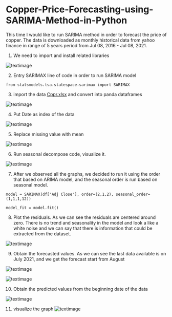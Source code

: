 # Copper-Price-Forecasting-using-SARIMA-Method-in-Python


This time I would like to run SARIMA method in order to forecast the price of copper. The data is downloaded as monthly historical data from yahoo finance in range of 5 years period from Jul 08, 2016 - Jul 08, 2021.


1. We need to import and install related libraries

![textimage](https://github.com/altheanabila/Copper-Price-Forecasting-using-SARIMA-Method-in-Python/blob/main/pic1.png)



2. Entry SARIMAX line of code in order to run SARIMA model

`from statsmodels.tsa.statespace.sarimax import SARIMAX`


3. import the data [Cppr.xlsx](https://github.com/altheanabila/Copper-Price-Forecasting-using-SARIMA-Method-in-Python/blob/main/Cppr.xlsx) and convert into panda dataframes

![textimage](https://github.com/altheanabila/Copper-Price-Forecasting-using-SARIMA-Method-in-Python/blob/main/pic2.png)



4.  Put Date as index of the data

![textimage](https://github.com/altheanabila/Copper-Price-Forecasting-using-SARIMA-Method-in-Python/blob/main/pic3.png)


5. Replace missing value with mean

![textimage](https://github.com/altheanabila/Copper-Price-Forecasting-using-SARIMA-Method-in-Python/blob/main/pic4.png)


6. Run seasonal decompose code, visualize it. 

![textimage](https://github.com/altheanabila/Copper-Price-Forecasting-using-SARIMA-Method-in-Python/blob/main/pic5.png)


7. After we observed all the graphs, we decided to run it using the order that based on ARIMA model, and the seasonal order is run based on seasonal model.

`model = SARIMAX(df['Adj Close'], order=(2,1,2), seasonal_order=(1,1,1,12))`

`model_fit = model.fit()`



8. Plot the residuals. As we can see the residuals are centered around zero. There is no trend and seasonality in the model and look a like a white noise and we can say that there is information that could be extracted from the dataset.


![textimage](https://github.com/altheanabila/Copper-Price-Forecasting-using-SARIMA-Method-in-Python/blob/main/pic6.png)


9. Obtain the forecasted values. As we can see the last data available is on July 2021, and we get the forecast start from August

![textimage](https://github.com/altheanabila/Copper-Price-Forecasting-using-SARIMA-Method-in-Python/blob/main/pic7.png)

![textimage](https://github.com/altheanabila/Copper-Price-Forecasting-using-SARIMA-Method-in-Python/blob/main/pic8.png)



10. Obtain the predicted values from the beginning date of the data

![textimage](https://github.com/altheanabila/Copper-Price-Forecasting-using-SARIMA-Method-in-Python/blob/main/pic9.png)


11. visualize the graph
![textimage](https://github.com/altheanabila/Copper-Price-Forecasting-using-SARIMA-Method-in-Python/blob/main/pic10.png)
